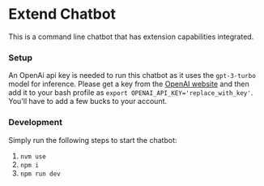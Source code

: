 # Extend Chatbot

This is a command line chatbot that has extension capabilities integrated.

### Setup

An OpenAi api key is needed to run this chatbot as it uses the `gpt-3-turbo` model for inference. Please get a key from the [OpenAI website](https://openai.com/) and then add it to your bash profile as `export OPENAI_API_KEY='replace_with_key'`. You'll have to add a few bucks to your account.

### Development

Simply run the following steps to start the chatbot:

1. `nvm use`
2. `npm i`
3. `npm run dev`
